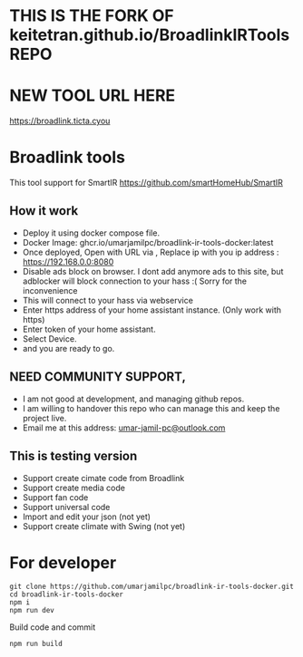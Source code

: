 # THIS IS THE FORK OF keitetran.github.io/BroadlinkIRTools REPO
# NEW TOOL URL HERE
https://broadlink.ticta.cyou

# Broadlink tools
This tool support for SmartIR  https://github.com/smartHomeHub/SmartIR <br>

## How it work
- Deploy it using docker compose file.
- Docker Image: ghcr.io/umarjamilpc/broadlink-ir-tools-docker:latest
- Once deployed, Open with URL via , Replace ip with you ip address : https://192.168.0.0:8080
- Disable ads block on browser. I dont add anymore ads to this site, but adblocker will block connection to your hass :( Sorry for the inconvenience
- This will connect to your hass via webservice
- Enter https address of your home assistant instance. (Only work with https)
- Enter token of your home assistant.
- Select Device.
- and you are ready to go.

## NEED COMMUNITY SUPPORT,
- I am not good at development, and managing github repos.
- I am willing to handover this repo who can manage this and keep the project live.
- Email me at this address: umar-jamil-pc@outlook.com 

## This is  testing version 
- Support create cimate code from Broadlink
- Support create media code
- Support fan code
- Support universal code
- Import and edit your json (not yet)
- Support create climate with Swing (not yet)

# For developer 
```
git clone https://github.com/umarjamilpc/broadlink-ir-tools-docker.git
cd broadlink-ir-tools-docker
npm i
npm run dev
```

Build code and commit
```
npm run build
```
